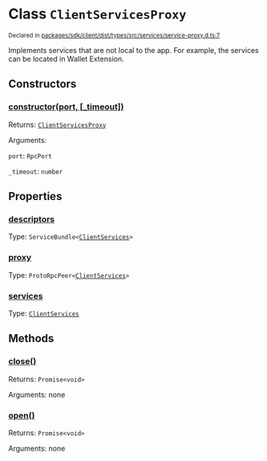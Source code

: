 # Class `ClientServicesProxy`
<sub>Declared in [packages/sdk/client/dist/types/src/services/service-proxy.d.ts:7]()</sub>


Implements services that are not local to the app.
For example, the services can be located in Wallet Extension.


## Constructors
### [constructor(port, \[_timeout\])]()



Returns: <code>[ClientServicesProxy](/api/@dxos/react-client/classes/ClientServicesProxy)</code>

Arguments: 

`port`: <code>RpcPort</code>

`_timeout`: <code>number</code>


## Properties
### [descriptors]()
Type: <code>ServiceBundle&lt;[ClientServices](/api/@dxos/react-client/types/ClientServices)&gt;</code>

### [proxy]()
Type: <code>ProtoRpcPeer&lt;[ClientServices](/api/@dxos/react-client/types/ClientServices)&gt;</code>

### [services]()
Type: <code>[ClientServices](/api/@dxos/react-client/types/ClientServices)</code>


## Methods
### [close()]()



Returns: <code>Promise&lt;void&gt;</code>

Arguments: none

### [open()]()



Returns: <code>Promise&lt;void&gt;</code>

Arguments: none

